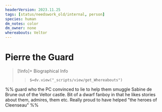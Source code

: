```yaml
---
headerVersion: 2023.11.25
tags: [status/needswork_old/internal, person]
species: human
dm_notes: color
dm_owner: none
whereabouts: Veltor
---
```

# Pierre the Guard
>[!info]+ Biographical Info  
>> `$=dv.view("_scripts/view/get_Whereabouts")`

%% guard who the PC convinced to lie to help them smuggle Sabine de Brune out of the Veltor castle. Bit of a dwarf fanboy in that he likes stories about them, admires, them etc. 
Really proud to have helped "the heroes of Cleenseau"
%%